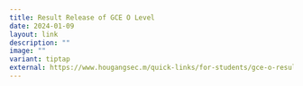 ```yaml
---
title: Result Release of GCE O Level
date: 2024-01-09
layout: link
description: ""
image: ""
variant: tiptap
external: https://www.hougangsec.m/quick-links/for-students/gce-o-result-release/oe.edu.sg
---
```

